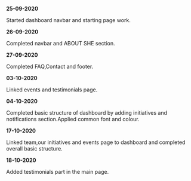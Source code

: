 **25-09-2020**

Started dashboard navbar and starting page work.

**26-09-2020**

Completed navbar and ABOUT SHE section.

**27-09-2020**

Completed FAQ,Contact and footer.

**03-10-2020**

Linked events and testimonials page.

**04-10-2020**

Completed basic structure of dashboard by adding initiatives and notifications section.Applied common font and colour.

**17-10-2020**

Linked team,our initiatives and events page to dashboard and completed overall basic structure.

**18-10-2020**

Added testimonials part in the main page.
